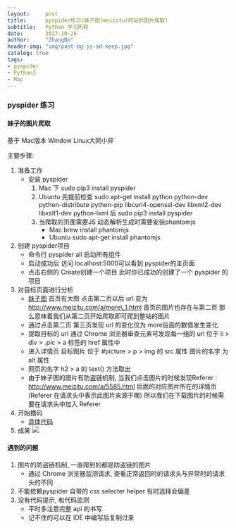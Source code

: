 ```yaml
---
layout:     post
title:      pyspider练习(妹子图(meizitu)网站的图片爬取)
subtitle:   Python 学习历程
date:       2017-10-26
author:     "ZhangBo"
header-img: "img/post-bg-js-ad-keep.jpg"
catalog: true
tags:
- pyspider
- Python3
- Mac
---
```

### pyspider 练习

#### 妹子的图片爬取

基于 Mac版本 Window Linux大同小异

主要步骤:
1. 准备工作
	- 安装 pyspider
		1. Mac 下 sudo pip3 install pyspider
		2. Ubuntu 先提前检查 sudo apt-get install python python-dev python-distribute python-pip libcurl4-openssl-dev libxml2-dev libxslt1-dev python-lxml 后 sudo pip3 install pyspider
		3. 当爬取的页面需要JS 动态解析生成时需要安装phantomjs
			-  Mac brew install phantomjs
			-  Ubuntu sudo apt-get install phantomjs
2. 创建 pyspider项目
	 - 命令行 pyspider all 启动所有组件
	- 启动成功后 访问 localhost:5000可以看到 pyspider的主页面
	- 点击右侧的 Create创建一个项目 此时你已成功的创建了一个 pyspider 的项目
3. 对目标页面进行分析
	- [妹子图]() 首页有大图 点击第二页以后 url 变为 http://www.meizitu.com/a/more\_1.html 首页的图片也存在与第二页 那么意味着我们从第二页开始爬取即可爬到整站的图片
	- 通过点击第二页 第三页发现 url 的变化仅为 more后面的数值发生变化
	- 提取目标的 url 通过 Chrome 浏览器审查元素可发现每一组的 url 位于 li \> div \> .pic \> a 标签的 href 属性中
	- 进入详情页 目标图片 位于 #picture \> p \> img 的 src 属性 图片的名字 为 alt 属性
	- 网页的名字 h2 \> a 的 text() 方法取出
	- 由于妹子图的图片有防盗链机制, 当我们点击图片的时候发现Referer : http://www.meizitu.com/a/5585.html 后面的对应图片所在的详情页 (Referer 在请求头中表示此图片来源于哪) 所以我们在下载图片的时候需要在请求头中加入 Referer 
4. 开始撸码
	-  [具体代码]()
5. 成果
	![][image-1]

#### 遇到的问题

1. 图片的防盗链机制, 一直爬到的都是防盗链的图片
	- 通过 Chrome 浏览器监测请求, 查看正常返回时的请求头与异常时的请求头的不同
2. 不能依赖pyspider 自带的 css selecter helper 有时选择会偏差
3. 没有代码提示, 和代码监测 
	- 平时多注意完整 api 的书写
	- 记不住的可以在 IDE 中编写后复制过来







[image-1]:	http://op0s30etn.bkt.clouddn.com/meizitu.jpg